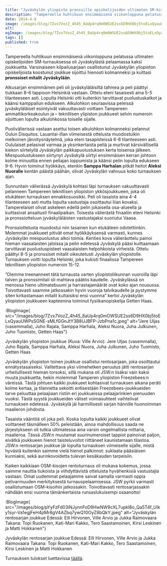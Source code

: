 ```yaml
---
title: "Jyväskylän yliopisto pronssille opiskelijoiden ultimaten SM-kisoissa"
description: "Tampereella huhtikuun ensimmäisenä viikonloppuna pelatussa ultimaten opiskelijoiden SM-turnauksessa oli Jyväskylästä pelaamassa kaksi joukkuetta. Varsinaiseen kilpailusarjaan osallistunut Jyväskylän yliopiston opiskelijoista koostunut joukkue sijoittui hienosti kolmanneksi ja kuittasi pronssiset mitalit Jyväskylään. Alkusarjan ensimmäinen peli oli jyväskyläläisiltä tahmea ja peli päättyi tiukkaan 8-6 tappioon Helsinkiä vastaan. Ottelu eteni tasaisesti aina 5-5 tilanteeseen asti. Lopulta Helsinki otti kuitenkin tarvittavat"
date: 2014-4-8
image: /images/blog/7Zvx7VozZ_4h45_8aUp4rq0mOWSUE2ss6D9HX0bj5toELxQyauUWPsSGNE-sMLfGGnJtY3B8UJBFP-JzbPna1c.jpeg
alt:
ogImage: /images/blog/7Zvx7VozZ_4h45_8aUp4rq0mOWSUE2ss6D9HX0bj5toELxQyauUWPsSGNE-sMLfGGnJtY3B8UJBFP-JzbPna1c.jpeg
tags: []
published: true
---
```

Tampereella huhtikuun ensimmäisenä viikonloppuna pelatussa ultimaten opiskelijoiden SM-turnauksessa oli Jyväskylästä pelaamassa kaksi joukkuetta. Varsinaiseen kilpailusarjaan osallistunut Jyväskylän yliopiston opiskelijoista koostunut joukkue sijoittui hienosti kolmanneksi ja kuittasi **pronssiset mitalit Jyväskylään**.

Alkusarjan ensimmäinen peli oli jyväskyläläisiltä tahmea ja peli päättyi tiukkaan 8-6 tappioon Helsinkiä vastaan. Ottelu eteni tasaisesti aina 5-5 tilanteeseen asti. Lopulta Helsinki otti kuitenkin tarvittavat puolustuskatkot ja käänsi kamppailun edukseen. Alkulohkon seuraavissa peleissä jyväskyläläiset esiintyivät vakuuttavasti voittaen Tampereen ammattikorkeakoulun ja – teknillisen ylipiston joukkueet selvin numeroin sijoittuen lopulta alkulohkossa toiselle sijalle.

Puolivälierissä vastaan asettui toisen alkulohkon kolmanneksi pelannut Oulun Disquitos. Lauantai-illan viimeisestä ottelusta muodostuikin melkoinen jännitysnäytelmä, joka eteni tasapisteissä 6-6 tilanteeseen asti. Oululaiset pelasivat varmaa ja yksinkertaista peliä ja murtivat kärsivällisellä kiekon siirtelyllä Jyväskylän paikkapuolustuksen kerta toisensa jälkeen. Miespuolustukseen siirtynyt Jyväskylä siirtyi ensimmäisen kerran johtoon kolme minuuttia ennen peliajan loppumista ja käänsi pelin lopulta edukseen 9-6. Hyvin toiminut hyökkäys, etenkin **Samppa Harhalan** pitkät heitot **Aleksi Nuoralle** kentän päästä päähän, olivat Jyväskylän vahvuus koko turnauksen ajan.

Sunnuntain välierässä Jyväskylä kohtasi läpi turnauksen vakuuttavasti pelanneen Tampereen teknillisen yliopiston ykkösjoukkueen, joka oli etukäteen turnauksen ennakkosuosikki. Peli oli tasaista aina 4-4 tilanteeseen asti mutta lopulta vastustaja osoittautui liian kovaksi. Tamperelaiset olivat askeleen edellä pelin jokaisella osa-alueella ja kuittasivat ansaitusti finaalipaikan. Toisesta välierästä finaaliin eteni Helsinki ja pronssiotteluun jyväskyläläisten vastustajaksi suoriutui Vaasa.

Pronssiottelusta muodostui niin tasainen kun etukäteen odotettiinkin. Molemmat joukkueet pitivät omat hyökkäyksensä varmasti, kunnes Jyväskylän miespuolustus alkoi toimia. Kenties kova välieräottelu painoi hieman vaasalaisten jaloissa ja pelin edetessä Jyväskylä pääsi kuittaamaan tarvittavat puolustuspisteet vaasalaisten helpohkoista virheistä. Ottelu päättyi 8-5 ja pronssiset mitalit oikeutetusti Jyväskylän yliopistolle. Turnauksen voitti lopulta Helsinki, joka kukisti finaalissa Tampereen teknillisen yliopiston numeroin 15-12.

”Olemme treenanneet tätä turnausta varten yliopistoliikunnan vuoroilla läpi talven ja pronssimitali oli mahtava päätös kaudelle. Jyväskylässä on menossa hieno ultimatebuumi ja harrastajamäärät ovat koko ajan nousussa. Toivottavasti saamme jatkossakin hyvin vuoroja talvikaudelle ja pystymme siten kirkastamaan mitalit kultaisiksi ensi vuonna” kertoi Jyväskylän yliopiston joukkueen kapteenina toiminut fysiikanopiskelija Getten Haas.

:BlogImage{ src="/images/blog/7Zvx7VozZ_4h45_8aUp4rq0mOWSUE2ss6D9HX0bj5toELxQyauUWPsSGNE-sMLfGGnJtY3B8UJBFP-JzbPna1c.jpeg" alt="Jere Uljas (vasemmalla), Juho Rajala, Samppa Harhala, Aleksi Nuora, Juha Julkunen, Juho Tuomisto, Getten Haas"}

Jyväskylän yliopiston joukkue (Kuva: Ville Arvio):
Jere Uljas (vasemmalla), Juho Rajala, Samppa Harhala, Aleksi Nuora, Juha Julkunen, Juho Tuomisto, Getten Haas

Jyväskylän yliopiston toinen joukkue osallistui rentosarjaan, joka osoittautui ennätystasaiseksi. Valitettava yksi viimehetken peruutus jätti rentosarjan urheilullisesti hieman torsoksi, sillä mukana oli JSW:n lisäksi vain kaksi muuta joukkuetta, hekin molemmat Tamperen yliopiston Freezebees:n väreissä. Tästä johtuen kaikki joukkueet kohtasivat turnauksen aikana peräti kolme kertaa, ja tilannetta sekoitti entisestään Freezebees-joukkueiden tarve peluuttaa pelaajiaan ristiin eri joukkueissa pelaajarinkien pienuuden vuoksi. Tästä syystä joukkueiden väliset voimasuhteet vaihtelivat turnauksen edetessä. Jyväskylä jäi harmillisesti sarjan hännille huonoimman maalieron johdosta.

Tasaista vääntöä oli joka peli. Koska lopulta kaikki joukkueet olivat voittaneet täsmälleen 50% peleistään, ainoa mahdollisuus saada ne järjestykseen oli tutkia ultimatessa aina varsin ongelmallista mittaria, maalieroa. Tässä JSW:n muutamat suurinumeroiset tappiot painoivat paljon, eivätkä joukkueen hienot taisteluvoitot riittäneet kaunistamaan tilastoa. JSW:n rentosarjan joukkue jäi lopulta turnauksen viimeiselle sijalle, mistä hyvästä kuitenkin saimme vielä hienot palkinnot: suklaata pääsiäisen kunniaksi, sekä aurinkovoidetta tulevan kesäkauden tarpeisiin.

Kaiken kaikkiaan OSM-kisojen rentoturnaus oli mukava kokemus, jossa saimme nauttia tiukoista ja viihdyttävistä otteluista hyvähenkisiä vastustajia vastaan. Omat uudemmat pelaajamme saivat samalla varmasti oppia pelivarmuuden merkityksestä turnauspelaamisessa. JSW pyrkii varmasti osallistumaan OSM-kisoihin jatkossakin. Toivottavasti rentosarjassakin nähdään ensi vuonna tämänkertaista runsaslukuisempi osaanotto!

:BlogImage{ src="/images/blog/pYyFzFd03iNJynnFoD9HwNW9cXL7upkl8o_Qa5T4f_UIky1syr-Va1egjFeH4pMr8gV4AZbq7ywQ10OyZ8bQkY.jpeg" alt="Jyväskylän rentosarjan joukkue Edessä: Elli Hirvonen, Ville Arvio ja Jukka Raimovaara Takana: Topi Ruokanen, Kati-Mari Kakko, Tero Saastamoinen, Kirsi Leskinen ja Matti Hokkanen"}

Jyväskylän rentosarjan joukkue
Edessä: Elli Hirvonen, Ville Arvio ja Jukka Raimovaara
Takana: Topi Ruokanen, Kati-Mari Kakko, Tero Saastamoinen, Kirsi Leskinen ja Matti Hokkanen

Turnauksen tulokset luettavissa [täällä](https://docs.google.com/spreadsheets/d/1si2BfX16SkM0osW_TC8EwGgmA-lvwaliKiTNpzSQraQ/edit?pli=1).
